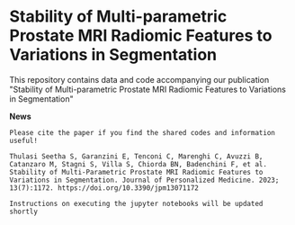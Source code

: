 # Stability of Multi-parametric Prostate MRI Radiomic Features to Variations in Segmentation

This repository contains data and code accompanying our publication "Stability of Multi-parametric Prostate MRI Radiomic Features to Variations in Segmentation"

**News** 

`Please cite the paper if you find the shared codes and information useful!`

`Thulasi Seetha S, Garanzini E, Tenconi C, Marenghi C, Avuzzi B, Catanzaro M, Stagni S, Villa S, Chiorda BN, Badenchini F, et al. Stability of Multi-Parametric Prostate MRI Radiomic Features to Variations in Segmentation. Journal of Personalized Medicine. 2023; 13(7):1172. https://doi.org/10.3390/jpm13071172`

`Instructions on executing the jupyter notebooks will be updated shortly`

